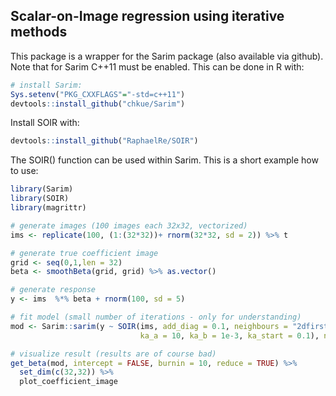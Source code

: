 Scalar-on-Image regression using iterative methods
--------------------------------------------------

This package is a wrapper for the Sarim package (also available via github). Note that for Sarim C++11 must be enabled. This can be done in R with:

``` r
# install Sarim:
Sys.setenv("PKG_CXXFLAGS"="-std=c++11")
devtools::install_github("chkue/Sarim")
```

Install SOIR with:

``` r
devtools::install_github("RaphaelRe/SOIR")
```

The SOIR() function can be used within Sarim. This is a short example how to use:

``` r
library(Sarim)
library(SOIR)
library(magrittr)

# generate images (100 images each 32x32, vectorized)
ims <- replicate(100, (1:(32*32))+ rnorm(32*32, sd = 2)) %>% t

# generate true coefficient image
grid <- seq(0,1,len = 32)
beta <- smoothBeta(grid, grid) %>% as.vector()

# generate response
y <- ims  %*% beta + rnorm(100, sd = 5)

# fit model (small number of iterations - only for understanding)
mod <- Sarim::sarim(y ~ SOIR(ims, add_diag = 0.1, neighbours = "2dfirst",
                             ka_a = 10, ka_b = 1e-3, ka_start = 0.1), nIter = 100)

# visualize result (results are of course bad)
get_beta(mod, intercept = FALSE, burnin = 10, reduce = TRUE) %>% 
  set_dim(c(32,32)) %>% 
  plot_coefficient_image
```
